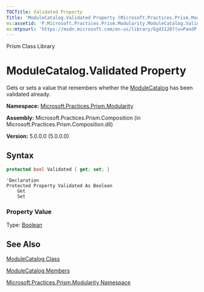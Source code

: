 ```yaml
---
TOCTitle: Validated Property
Title: 'ModuleCatalog.Validated Property (Microsoft.Practices.Prism.Modularity)'
ms:assetid: 'P:Microsoft.Practices.Prism.Modularity.ModuleCatalog.Validated'
ms:mtpsurl: 'https://msdn.microsoft.com/en-us/library/Gg431287(v=PandP.50)'
---
```


Prism Class Library

# ModuleCatalog.Validated Property

Gets or sets a value that remembers whether the [ModuleCatalog](https://msdn.microsoft.com/en-us/library/microsoft.practices.prism.modularity.modulecatalog(v=pandp.50)) has been validated already.

**Namespace:** [Microsoft.Practices.Prism.Modularity](https://msdn.microsoft.com/en-us/library/microsoft.practices.prism.modularity(v=pandp.50))

**Assembly:** Microsoft.Practices.Prism.Composition (in Microsoft.Practices.Prism.Composition.dll)

**Version:** 5.0.0.0 (5.0.0.0)

## Syntax

```C#
protected bool Validated { get; set; }
```
```VB
'Declaration
Protected Property Validated As Boolean
	Get
	Set
```
### Property Value

Type: [Boolean](http://msdn2.microsoft.com/en-us/library/a28wyd50)

## See Also

[ModuleCatalog Class](https://msdn.microsoft.com/en-us/library/microsoft.practices.prism.modularity.modulecatalog(v=pandp.50))

[ModuleCatalog Members](https://msdn.microsoft.com/en-us/library/microsoft.practices.prism.modularity.modulecatalog_members(v=pandp.50))

[Microsoft.Practices.Prism.Modularity Namespace](https://msdn.microsoft.com/en-us/library/microsoft.practices.prism.modularity(v=pandp.50))
